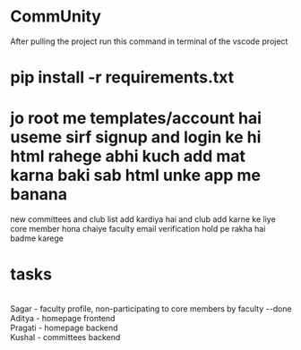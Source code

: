 # CommUnity
After pulling the project run this command in terminal of the vscode project
# pip install -r requirements.txt
# jo root me templates/account hai useme sirf signup and login ke hi html rahege abhi kuch add mat karna baki sab html unke app me banana
new committees and club list add kardiya hai and club add karne ke liye core member hona chaiye 
faculty email verification hold pe rakha hai badme karege
<br>
# tasks
<br>
Sagar - faculty profile, non-participating to core members by faculty --done
<br>
Aditya - homepage frontend
<br>
Pragati - homepage backend 
<br>
Kushal - committees backend 
<br>
